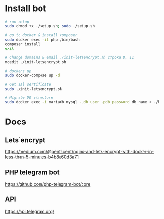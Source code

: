 # Install bot

```sh
# run setup
sudo chmod +x ./setup.sh; sudo ./setup.sh

# go to docker & install composer
sudo docker exec -it php /bin/bash
composer install
exit

# Change domains & email ./init-letsencrypt.sh строка 8, 11
mcedit ./init-letsencrypt.sh

# dockers up
sudo docker-compose up -d

# Get ssl sertificate
sudo ./init-letsencrypt.sh

# Migrate DB structure
sudo docker exec -i mariadb mysql -udb_user -pdb_password db_name < ./bot/structure.sql
```
# Docs

## Lets`encrypt
https://medium.com/@pentacent/nginx-and-lets-encrypt-with-docker-in-less-than-5-minutes-b4b8a60d3a71

## PHP telegram bot
https://github.com/php-telegram-bot/core

## API

https://api.telegram.org/


